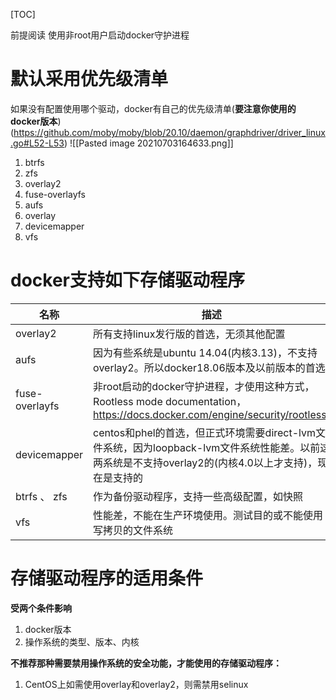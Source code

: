 
[TOC]

前提阅读
使用非root用户启动docker守护进程

# 默认采用优先级清单
如果没有配置使用哪个驱动，docker有自己的优先级清单(**要注意你使用的docker版本**)(https://github.com/moby/moby/blob/20.10/daemon/graphdriver/driver_linux.go#L52-L53)
![[Pasted image 20210703164633.png]]
1. btrfs
2. zfs
3. overlay2
4. fuse-overlayfs
5. aufs
6. overlay
7. devicemapper
8. vfs

# docker支持如下存储驱动程序
| 名称           | 描述                                                                                                                                                  |
| -------------- | ----------------------------------------------------------------------------------------------------------------------------------------------------- |
| overlay2       | 所有支持linux发行版的首选，无须其他配置                                                                                                               |
| aufs           | 因为有些系统是ubuntu 14.04(内核3.13)，不支持overlay2。所以docker18.06版本及以前版本的首选                                                             |
| fuse-overlayfs | 非root启动的docker守护进程，才使用这种方式， Rootless mode documentation，https://docs.docker.com/engine/security/rootless/                           |
| devicemapper   | centos和phel的首选，但正式环境需要direct-lvm文件系统，因为loopback-lvm文件系统性能差。以前这两系统是不支持overlay2的(内核4.0以上才支持)，现在是支持的 |
| btrfs 、 zfs   | 作为备份驱动程序，支持一些高级配置，如快照                                                                                                            |
| vfs            | 性能差，不能在生产环境使用。测试目的或不能使用写拷贝的文件系统                                                                                        |


# 存储驱动程序的适用条件
**受两个条件影响**
1. docker版本
2. 操作系统的类型、版本、内核

**不推荐那种需要禁用操作系统的安全功能，才能使用的存储驱动程序：**
1. CentOS上如需使用overlay和overlay2，则需禁用selinux